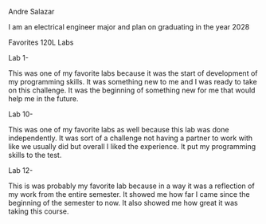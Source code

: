 
Andre Salazar

I am an electrical engineer major and plan on graduating in the year 2028

Favorites 120L Labs

Lab 1-

This was one of my favorite labs because it was the start of development of my programming skills. It was something new to me and I was ready to take on this challenge. It was the beginning of something new for me that would help me in the future.

Lab 10- 

This was one of my favorite labs as well because this lab was done independently. It was sort of a challenge not having a partner to work with like we usually did but overall I liked the experience. It put my programming skills to the test.

Lab 12-

This is was probably my favorite lab because in a way it was a reflection of my work from the entire semester. It showed me how far I came since the beginning of the semester to now. It also showed me how great it was taking this course.
